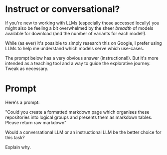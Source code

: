 # Instruct or conversational?

If you're new to working with LLMs (especially those accessed locally) you might also be feeling a bit overwhelmed by the sheer *breadth* of models available for download (and the number of variants for each model!).

While (as ever) it's possible to simply research this on Google, I prefer using LLMs to help me understand which models serve which use-cases.

The prompt below has a very obvious answer (instructional!). But it's more intended as a teaching tool and a way to guide the explorative journey. Tweak as necessary.

# Prompt

Here's a prompt:

"Could you create a formatted markdown page which organises these repositories into logical groups and presents them as markdown tables. Please return raw markdown"

Would a conversational LLM or an instructional LLM be the better choice for this task?

Explain why.